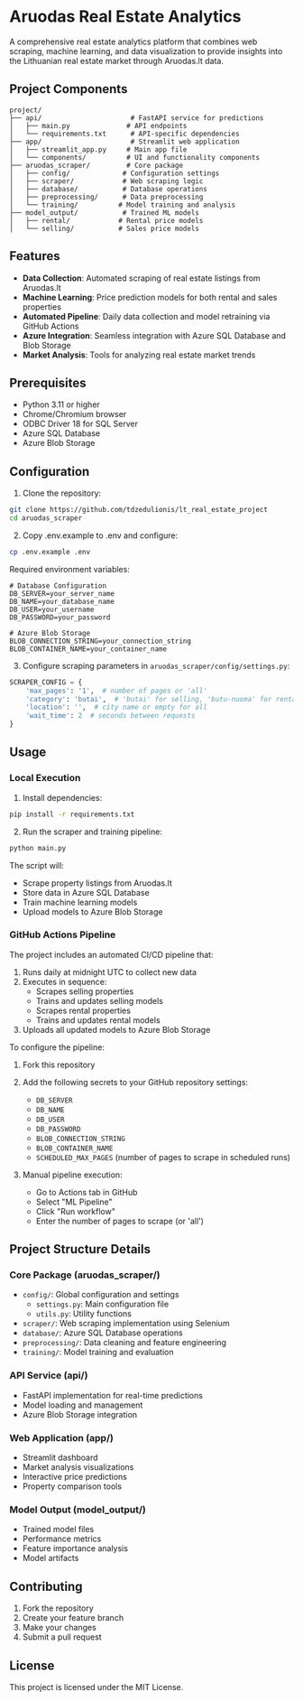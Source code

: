 # Aruodas Real Estate Analytics

A comprehensive real estate analytics platform that combines web scraping, machine learning, and data visualization to provide insights into the Lithuanian real estate market through Aruodas.lt data.

## Project Components

```
project/
├── api/                      # FastAPI service for predictions
│   ├── main.py              # API endpoints
│   └── requirements.txt      # API-specific dependencies
├── app/                      # Streamlit web application
│   ├── streamlit_app.py     # Main app file
│   └── components/          # UI and functionality components
├── aruodas_scraper/         # Core package
│   ├── config/             # Configuration settings
│   ├── scraper/            # Web scraping logic
│   ├── database/           # Database operations
│   ├── preprocessing/      # Data preprocessing
│   └── training/          # Model training and analysis
├── model_output/           # Trained ML models
│   ├── rental/            # Rental price models
│   └── selling/           # Sales price models
```

## Features

- **Data Collection**: Automated scraping of real estate listings from Aruodas.lt
- **Machine Learning**: Price prediction models for both rental and sales properties
- **Automated Pipeline**: Daily data collection and model retraining via GitHub Actions
- **Azure Integration**: Seamless integration with Azure SQL Database and Blob Storage
- **Market Analysis**: Tools for analyzing real estate market trends

## Prerequisites

- Python 3.11 or higher
- Chrome/Chromium browser
- ODBC Driver 18 for SQL Server
- Azure SQL Database
- Azure Blob Storage

## Configuration

1. Clone the repository:
```bash
git clone https://github.com/tdzedulionis/lt_real_estate_project
cd aruodas_scraper
```

2. Copy .env.example to .env and configure:
```bash
cp .env.example .env
```

Required environment variables:
```
# Database Configuration
DB_SERVER=your_server_name
DB_NAME=your_database_name
DB_USER=your_username
DB_PASSWORD=your_password

# Azure Blob Storage
BLOB_CONNECTION_STRING=your_connection_string
BLOB_CONTAINER_NAME=your_container_name
```

3. Configure scraping parameters in `aruodas_scraper/config/settings.py`:
```python
SCRAPER_CONFIG = {
    'max_pages': '1',  # number of pages or 'all'
    'category': 'butai',  # 'butai' for selling, 'butu-nuoma' for rental
    'location': '',  # city name or empty for all
    'wait_time': 2  # seconds between requests
}
```

## Usage

### Local Execution

1. Install dependencies:
```bash
pip install -r requirements.txt
```

2. Run the scraper and training pipeline:
```bash
python main.py
```

The script will:
- Scrape property listings from Aruodas.lt
- Store data in Azure SQL Database
- Train machine learning models
- Upload models to Azure Blob Storage

### GitHub Actions Pipeline

The project includes an automated CI/CD pipeline that:
1. Runs daily at midnight UTC to collect new data
2. Executes in sequence:
   - Scrapes selling properties
   - Trains and updates selling models
   - Scrapes rental properties
   - Trains and updates rental models
3. Uploads all updated models to Azure Blob Storage

To configure the pipeline:
1. Fork this repository
2. Add the following secrets to your GitHub repository settings:
   - `DB_SERVER`
   - `DB_NAME`
   - `DB_USER`
   - `DB_PASSWORD`
   - `BLOB_CONNECTION_STRING`
   - `BLOB_CONTAINER_NAME`
   - `SCHEDULED_MAX_PAGES` (number of pages to scrape in scheduled runs)

3. Manual pipeline execution:
   - Go to Actions tab in GitHub
   - Select "ML Pipeline"
   - Click "Run workflow"
   - Enter the number of pages to scrape (or 'all')

## Project Structure Details

### Core Package (aruodas_scraper/)
- `config/`: Global configuration and settings
  - `settings.py`: Main configuration file
  - `utils.py`: Utility functions
- `scraper/`: Web scraping implementation using Selenium
- `database/`: Azure SQL Database operations
- `preprocessing/`: Data cleaning and feature engineering
- `training/`: Model training and evaluation

### API Service (api/)
- FastAPI implementation for real-time predictions
- Model loading and management
- Azure Blob Storage integration

### Web Application (app/)
- Streamlit dashboard
- Market analysis visualizations
- Interactive price predictions
- Property comparison tools

### Model Output (model_output/)
- Trained model files
- Performance metrics
- Feature importance analysis
- Model artifacts

## Contributing

1. Fork the repository
2. Create your feature branch
3. Make your changes
4. Submit a pull request

## License

This project is licensed under the MIT License.
